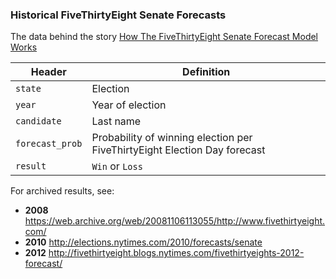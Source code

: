 ### Historical FiveThirtyEight Senate Forecasts

The data behind the story [How The FiveThirtyEight Senate Forecast Model Works](http://fivethirtyeight.com/features/how-the-fivethirtyeight-senate-forecast-model-works/)

Header | Definition
---|---------
`state` | Election
`year` | Year of election
`candidate` | Last name
`forecast_prob` | Probability of winning election per FiveThirtyEight Election Day forecast
`result` | `Win` or `Loss`

For archived results, see:

 * **2008** https://web.archive.org/web/20081106113055/http://www.fivethirtyeight.com/
 * **2010** http://elections.nytimes.com/2010/forecasts/senate
 * **2012** http://fivethirtyeight.blogs.nytimes.com/fivethirtyeights-2012-forecast/
